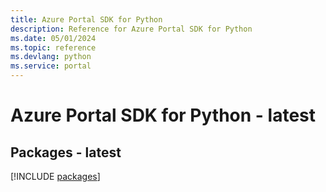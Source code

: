 ```yaml
---
title: Azure Portal SDK for Python
description: Reference for Azure Portal SDK for Python
ms.date: 05/01/2024
ms.topic: reference
ms.devlang: python
ms.service: portal
---
```

# Azure Portal SDK for Python - latest
## Packages - latest
[!INCLUDE [packages](portal-index.md)]